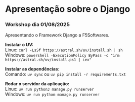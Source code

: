 # Apresentação sobre o Django
### Workshop dia 01/08/2025

Apresentando o Framework Django a F5Softwares.

**Instalar o UV:**  
Linux: `curl -LsSf https://astral.sh/uv/install.sh | sh`  
Windows: `powershell -ExecutionPolicy ByPass -c "irm https://astral.sh/uv/install.ps1 | iex"`

**Instalar as dependências**:  
Comando: `uv sync` ou `uv pip install -r requirements.txt`


**Rodar o servidor da aplicação:**  
Linux: `uv run python3 manage.py runserver`  
Windows: `uv run python manage.py runserver`